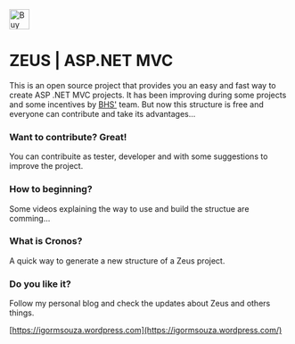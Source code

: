<a href='https://ko-fi.com/igormsouza' target='_blank'>
<img height='36' style='border:0px;height:36px;' src='https://az743702.vo.msecnd.net/cdn/kofi4.png?v=f' border='0' alt='Buy Me a Coffee at ko-fi.com' />
</a> 

ZEUS | ASP.NET MVC
===========================

This is an open source project that provides you an easy and fast way to create ASP .NET MVC projects.
It has been improving during some projects and some incentives by [BHS'](http://bhs.com.br/) team.
But now this structure is free and everyone can contribute and take its advantages...

### Want to contribute? Great!

You can contribuite as tester, developer and with some suggestions to improve the project.

### How to beginning?

Some videos explaining the way to use and build the structue are comming... 

### What is Cronos?

A quick way to generate a new structure of a Zeus project.

### Do you like it?
Follow my personal blog and check the updates about Zeus and others things.

[https://igormsouza.wordpress.com](https://igormsouza.wordpress.com/)
